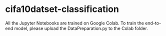 # cifa10datset-classification

All the Jupyter Notebooks are trained on Google Colab. To train the end-to-end model, please upload the DataPreparation.py to the Colab folder.
